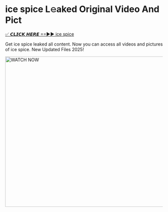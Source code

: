 # ice spice L𝚎aked Original Video And Pict

<p><a href="https://cliphot.my.id/ice+spice" rel="nofollow">✅ 𝘾𝙇𝙄𝘾𝙆 𝙃𝙀𝙍𝙀 ==►► ice spice​</a></p>


<p>Get ice spice leaked all content. Now you can access all videos and pictures of ice spice. New Updated Files 2025!</p>


<p><a rel="nofollow" title="WATCH NOW" href="https://cliphot.my.id/ice+spice"><img border="ice+spice" height="480" width="720" title="WATCH NOW" alt="WATCH NOW" src="https://i.ibb.co.com/xMMVF88/686577567.gif"></a></p>